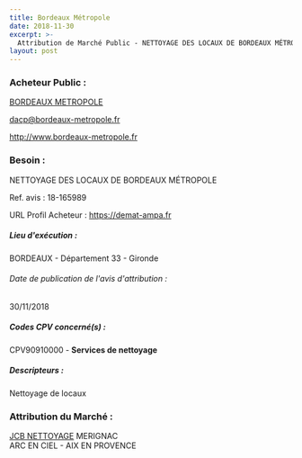 ```yaml
---
title: Bordeaux Métropole
date: 2018-11-30
excerpt: >-
  Attribution de Marché Public - NETTOYAGE DES LOCAUX DE BORDEAUX MÉTROPOLE
layout: post
---
```


### Acheteur Public : 
<a href="/acheteur-33/siren-243300316"> BORDEAUX METROPOLE</a><br/>



dacp@bordeaux-metropole.fr


http://www.bordeaux-metropole.fr
### Besoin :

NETTOYAGE DES LOCAUX DE BORDEAUX MÉTROPOLE

Ref. avis : 18-165989

URL Profil Acheteur : https://demat-ampa.fr

##### Lieu d'exécution :

BORDEAUX - Département 33 - Gironde

###### Date de publication de l'avis d'attribution : 
30/11/2018

##### Codes CPV concerné(s) :
CPV90910000 - **Services de nettoyage** <br/>

##### Descripteurs :
Nettoyage de locaux <br/>

### Attribution du Marché :
<a href="/entreprise-262/siren-449441708"> JCB NETTOYAGE</a>      MERIGNAC <br/>
ARC EN CIEL -   AIX EN PROVENCE <br/>
